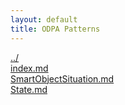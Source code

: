 ```yaml
---
layout: default
title: ODPA Patterns
---
```

  
[../](../)  
[index.md](./index.md)  
[SmartObjectSituation.md](./SmartObjectSituation.md)  
[State.md](./State.md)  
